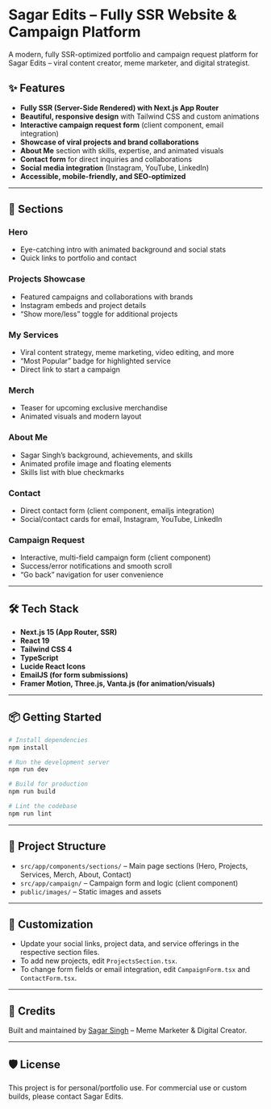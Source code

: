 ﻿# Sagar Edits – Fully SSR Website & Campaign Platform

A modern, fully SSR-optimized portfolio and campaign request platform for Sagar Edits – viral content creator, meme marketer, and digital strategist.

## ✨ Features

- **Fully SSR (Server-Side Rendered) with Next.js App Router**
- **Beautiful, responsive design** with Tailwind CSS and custom animations
- **Interactive campaign request form** (client component, email integration)
- **Showcase of viral projects and brand collaborations**
- **About Me** section with skills, expertise, and animated visuals
- **Contact form** for direct inquiries and collaborations
- **Social media integration** (Instagram, YouTube, LinkedIn)
- **Accessible, mobile-friendly, and SEO-optimized**

---

## 🚀 Sections

### Hero
- Eye-catching intro with animated background and social stats
- Quick links to portfolio and contact

### Projects Showcase
- Featured campaigns and collaborations with brands
- Instagram embeds and project details
- “Show more/less” toggle for additional projects

### My Services
- Viral content strategy, meme marketing, video editing, and more
- “Most Popular” badge for highlighted service
- Direct link to start a campaign

### Merch
- Teaser for upcoming exclusive merchandise
- Animated visuals and modern layout

### About Me
- Sagar Singh’s background, achievements, and skills
- Animated profile image and floating elements
- Skills list with blue checkmarks

### Contact
- Direct contact form (client component, emailjs integration)
- Social/contact cards for email, Instagram, YouTube, LinkedIn

### Campaign Request
- Interactive, multi-field campaign form (client component)
- Success/error notifications and smooth scroll
- “Go back” navigation for user convenience

---

## 🛠️ Tech Stack

- **Next.js 15 (App Router, SSR)**
- **React 19**
- **Tailwind CSS 4**
- **TypeScript**
- **Lucide React Icons**
- **EmailJS (for form submissions)**
- **Framer Motion, Three.js, Vanta.js (for animation/visuals)**

---

## 📦 Getting Started

```bash
# Install dependencies
npm install

# Run the development server
npm run dev

# Build for production
npm run build

# Lint the codebase
npm run lint
```

---

## 📁 Project Structure

- `src/app/components/sections/` – Main page sections (Hero, Projects, Services, Merch, About, Contact)
- `src/app/campaign/` – Campaign form and logic (client component)
- `public/images/` – Static images and assets

---

## 📝 Customization

- Update your social links, project data, and service offerings in the respective section files.
- To add new projects, edit `ProjectsSection.tsx`.
- To change form fields or email integration, edit `CampaignForm.tsx` and `ContactForm.tsx`.

---

## 📣 Credits

Built and maintained by [Sagar Singh](https://instagram.com/sagar.edits) – Meme Marketer & Digital Creator.

---

## 🛡️ License

This project is for personal/portfolio use. For commercial use or custom builds, please contact Sagar Edits.

